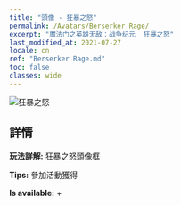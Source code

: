 ```yaml
---
title: "頭像 - 狂暴之怒"
permalink: /Avatars/Berserker Rage/
excerpt: "魔法门之英雄无敌：战争纪元  狂暴之怒"
last_modified_at: 2021-07-27
locale: cn
ref: "Berserker Rage.md"
toc: false
classes: wide
---
```

 ![狂暴之怒](/images/a/avatarFrame_73.png)

## 詳情

 **玩法詳解:** 狂暴之怒頭像框 

 **Tips:** 參加活動獲得 

 **Is available:**  + 


